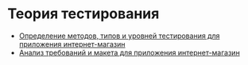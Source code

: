 # Теория тестирования
- [Определение методов, типов и уровней тестирования для приложения интернет-магазин](https://docs.google.com/spreadsheets/d/1BZ5F2WE7bV7qEFyxlyTzK4dmpa4lezLqenO7oUDN-cs/edit?gid=0#gid=0)
- [Анализ требований и макета для приложения интернет-магазин](https://docs.google.com/spreadsheets/d/1Ta_LgC0guKDgBEOH0hHykUE3ec-DulUUBDhvhqrgbLI/edit?gid=0#gid=0)
